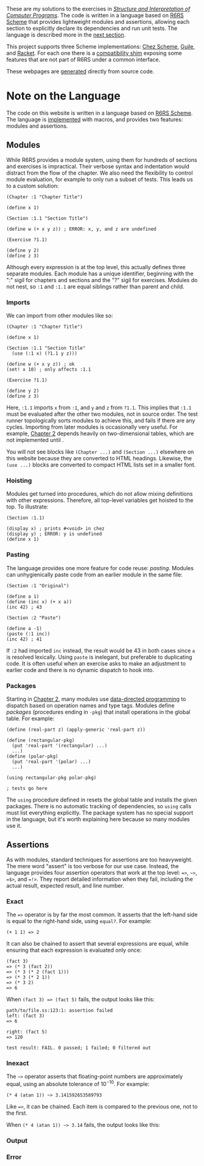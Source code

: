 These are my solutions to the exercises in <cite>[Structure and Interpretation of Computer Programs][sicp]</cite>. The code is written in a language based on [R6RS Scheme][] that provides lightweight modules and assertions, allowing each section to explicitly declare its dependencies and run unit tests. The language is described more in the [next section][].

This project supports three Scheme implementations: [Chez Scheme][], [Guile][], and [Racket][]. For each one there is a [compatibility shim][] exposing some features that are not part of R6RS under a common interface.

These webpages are [generated][] directly from source code.

[sicp]: https://mitpress.mit.edu/sites/default/files/sicp/index.html
[next section]: language.html
[R6RS Scheme]: http://www.r6rs.org
    "The Revised(6) Report on the Algorithmic Language Scheme"
[Chez Scheme]: https://cisco.github.io/ChezScheme/ "Chez Scheme"
[Guile]: https://www.gnu.org/software/guile/ "GNU Guile"
[Racket]: http://racket-lang.org "Racket programming language"
[compatibility shim]: https://github.com/mk12/sicp/blob/master/src/compat
[generated]: https://github.com/mk12/sicp#website

# Note on the Language

The code on this website is written in a language based on [R6RS Scheme][]. The language is [implemented][] with macros, and provides two features: modules and assertions.

[R6RS Scheme]: http://www.r6rs.org
    "The Revised(6) Report on the Algorithmic Language Scheme"
[implemented]: https://github.com/mk12/sicp/blob/master/src/lang/core.ss

## Modules

While R6RS provides a module system, using them for hundreds of sections and exercises is impractical. Their verbose syntax and indentation would distract from the flow of the chapter. We also need the flexibility to control module evaluation, for example to only run a subset of tests. This leads us to a custom solution:

```
(Chapter :1 "Chapter Title")

(define x 1)

(Section :1.1 "Section Title")

(define w (+ x y z)) ; ERROR: x, y, and z are undefined

(Exercise ?1.1)

(define y 2)
(define z 3)
```

Although every expression is at the top level, this actually defines three separate modules. Each module has a unique identifier, beginning with the ":" sigil for chapters and sections and the "?" sigil for exercises. Modules do not nest, so `:1` and `:1.1` are equal siblings rather than parent and child.

### Imports

We can import from other modules like so:

```
(Chapter :1 "Chapter Title")

(define x 1)

(Section :1.1 "Section Title"
  (use (:1 x) (?1.1 y z)))

(define w (+ x y z)) ; ok
(set! x 10) ; only affects :1.1

(Exercise ?1.1)

(define y 2)
(define z 3)
```

Here, `:1.1` imports `x` from `:1`, and `y` and `z` from `?1.1`. This implies that `:1.1` must be evaluated after the other two modules, not in source order. The test runner topologically sorts modules to achieve this, and fails if there are any cycles. Importing from later modules is occasionally very useful. For example, [Chapter 2](:2) depends heavily on two-dimensional tables, which are not implemented until [](:3.3.3.3).

You will not see blocks like `(Chapter ...)` and `(Section ...)` elsewhere on this website because they are converted to HTML headings. Likewise, the `(use ...)` blocks are converted to compact HTML lists set in a smaller font.

### Hoisting

Modules get turned into procedures, which do not allow mixing definitions with other expressions. Therefore, all top-level variables get hoisted to the top. To illustrate:

```
(Section :1.1)

(display x) ; prints #<void> in chez
(display y) ; ERROR: y is undefined
(define x 1)
```

### Pasting

The language provides one more feature for code reuse: _pasting_. Modules can unhygienically paste code from an earlier module in the same file: 

```
(Section :1 "Original")

(define a 1)
(define (inc x) (+ x a))
(inc 42) ; 43

(Section :2 "Paste")

(define a -1)
(paste (:1 inc))
(inc 42) ; 41
```

If `:2` had imported `inc` instead, the result would be 43 in both cases since `a` is resolved lexically. Using `paste` is inelegant, but preferable to duplicating code. It is often useful when an exercise asks to make an adjustment to earlier code and there is no dynamic dispatch to hook into.

### Packages

Starting in [Chapter 2](:2), many modules use [data-directed programming](@2.4.3) to dispatch based on operation names and type tags. Modules define _packages_ (procedures ending in `-pkg`) that install operations in the global table. For example:

```
(define (real-part z) (apply-generic 'real-part z))

(define (rectangular-pkg)
  (put 'real-part '(rectangular) ...)
  ...)
(define (polar-pkg)
  (put 'real-part '(polar) ...)
  ...)

(using rectangular-pkg polar-pkg)

; tests go here
```

The `using` procedure defined in [](:2.4.3) resets the global table and installs the given packages. There is no automatic tracking of dependencies, so `using` calls must list everything explicitly. The package system has no special support in the language, but it's worth explaining here because so many modules use it.

## Assertions

As with modules, standard techniques for assertions are too heavyweight. The mere word "assert" is too verbose for our use case. Instead, the language provides four assertion operators that work at the top level: `=>`, `~>`, `=$>`, and `=!>`. They report detailed information when they fail, including the actual result, expected result, and line number.

### Exact

The `=>` operator is by far the most common. It asserts that the left-hand side is equal to the right-hand side, using `equal?`. For example:

```
(+ 1 1) => 2
```

It can also be chained to assert that several expressions are equal, while ensuring that each expression is evaluated only once:

```
(fact 3)
=> (* 3 (fact 2))
=> (* 3 (* 2 (fact 1)))
=> (* 3 (* 2 1))
=> (* 3 2)
=> 6
```

When `(fact 3) => (fact 5)` fails, the output looks like this:

<pre><code class="blockcode"><!--
--><span class="bo">path/to/file.ss:123:1: assertion failed</span>
left: <span class="fu">(fact 3)</span>
=> <span class="cn">6</span>

right: <span class="fu">(fact 5)</span>
=> <span class="cn">120</span>

test result: <span class="bo co">FAIL</span>. 0 passed; 1 failed; 0 filtered out
</code></pre>

### Inexact

The `~>` operator asserts that floating-point numbers are approximately equal, using an absolute tolerance of $10^{-10}$. For example:

```
(* 4 (atan 1)) ~> 3.141592653589793
```

Like `=>`, it can be chained. Each item is compared to the previous one, not to the first.

When `(* 4 (atan 1)) ~> 3.14` fails, the output looks like this:

### Output

### Error

<!--
Tests use `=>`, `~>`, `=$>`, and `=!>`:

```
(+ 1 2 3) => (+ 3 2 1) => 6            ; => asserts equality

(+ 1.0 0.1) ~> (- 1.2 0.1) ~> 1.1      ; ~> allows a small margin of error

(display "hi") =$> "hi"                ; =$> "..." tests standard output
(display "hi\nbye\n") =$> ["hi" "bye"] ; =$> [...] splits lines

(error 'foo "bad" 3) =!> "foo: bad: 3" ; =!> tests the error message
(error 'foo "bad" 3) =!> "bad"         ; any substring will do
```
-->